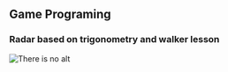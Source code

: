 
## Game Programing
### Radar based on trigonometry and walker lesson
<img src="radar.gif" alt="There is no alt">
